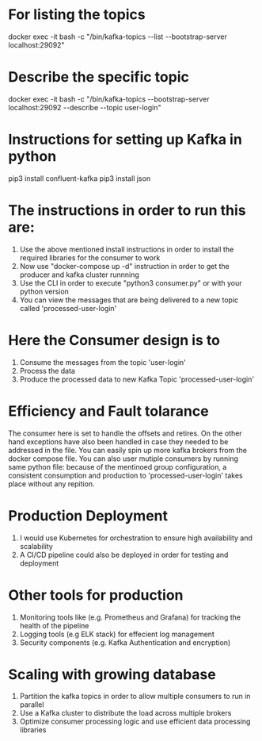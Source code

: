 
# For listing the topics
docker exec -it <Container-Name> bash -c "/bin/kafka-topics --list --bootstrap-server localhost:29092"

# Describe the specific topic
docker exec -it <Container-Name> bash -c "/bin/kafka-topics --bootstrap-server localhost:29092 --describe --topic user-login"

# Instructions for setting up Kafka in python
pip3 install confluent-kafka
pip3 install json

# The instructions in order to run this are:
1. Use the above mentioned install instructions in order to install the required libraries for the consumer to work
2. Now use "docker-compose up -d" instruction in order to get the producer and kafka cluster runnning
3. Use the CLI in order to execute "python3 consumer.py" or with your python version
4. You can view the messages that are being delivered to a new topic called 'processed-user-login'

# Here the Consumer design is to 
1. Consume the messages from the topic 'user-login'
2. Process the data
3. Produce the processed data to new Kafka Topic 'processed-user-login'

# Efficiency and Fault tolarance
The consumer here is set to handle the offsets and retires. On the other hand exceptions have also been handled in case they needed to be addressed in the file. You can easily spin up more kafka brokers from the docker compose file. You can also user mutiple consumers by running same python file: because of the mentinoed group configuration, a consistent consumption and production to 'processed-user-login' takes place without any repition.

# Production Deployment
1. I would use Kubernetes for orchestration to ensure high availability and scalability
2. A CI/CD pipeline could also be deployed in order for testing and deployment

# Other tools for production
1. Monitoring tools like (e.g. Prometheus and Grafana) for tracking the health of the pipeline
2. Logging tools (e.g ELK stack) for effecient log management
3. Security components (e.g. Kafka Authentication and encryption)

# Scaling with growing database
1. Partition the kafka topics in order to allow multiple consumers to run in parallel
2. Use a Kafka cluster to distribute the load across multiple brokers
3. Optimize consumer processing logic and use efficient data processing libraries

